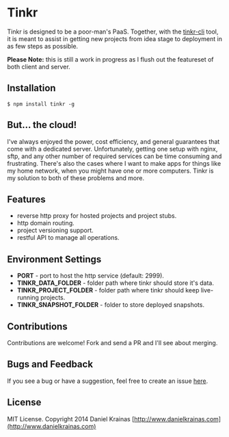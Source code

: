 # Tinkr

Tinkr is designed to be a poor-man's PaaS. Together, with the [tinkr-cli](https://github.com/danielkrainas/tinkr-cli) tool, it is meant to assist in getting new projects from idea stage to deployment in as few steps as possible.

**Please Note:** this is still a work in progress as I flush out the featureset of both client and server. 


## Installation

`$ npm install tinkr -g`


## But... the cloud!

I've always enjoyed the power, cost efficiency, and general guarantees that come with a dedicated server. Unfortunately, getting one setup with nginx, sftp, and any other number of required services can be time
consuming and frustrating. There's also the cases where I want to make apps for things like my home network, when you might have one or more computers. Tinkr is my solution to both of these problems and more.  


## Features

- reverse http proxy for hosted projects and project stubs.
- http domain routing.
- project versioning support.
- restful API to manage all operations.


## Environment Settings

- **PORT** - port to host the http service (default: 2999).
- **TINKR\_DATA_FOLDER** - folder path where tinkr should store it's data.
- **TINKR\_PROJECT_FOLDER** - folder path where tinkr should keep live-running projects.
- **TINKR\_SNAPSHOT_FOLDER** - folder to store deployed snapshots.  
 

## Contributions

Contributions are welcome! Fork and send a PR and I'll see about merging. 

## Bugs and Feedback

If you see a bug or have a suggestion, feel free to create an issue [here](https://github.com/danielkrainas/tinkr/issues).

## License

MIT License. Copyright 2014 Daniel Krainas [http://www.danielkrainas.com](http://www.danielkrainas.com)
